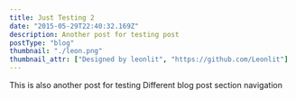```yaml
---
title: Just Testing 2
date: "2015-05-29T22:40:32.169Z"
description: Another post for testing post
postType: "blog"
thumbnail: "./leon.png"
thumbnail_attr: ["Designed by leonlit", "https://github.com/Leonlit"]
---
```


This is also another post for testing Different blog post section navigation